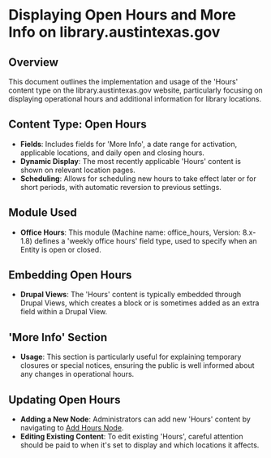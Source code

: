 
# Displaying Open Hours and More Info on library.austintexas.gov

## Overview
This document outlines the implementation and usage of the 'Hours' content type on the library.austintexas.gov website, particularly focusing on displaying operational hours and additional information for library locations.

## Content Type: Open Hours
- **Fields**: Includes fields for 'More Info', a date range for activation, applicable locations, and daily open and closing hours.
- **Dynamic Display**: The most recently applicable 'Hours' content is shown on relevant location pages.
- **Scheduling**: Allows for scheduling new hours to take effect later or for short periods, with automatic reversion to previous settings.

## Module Used
- **Office Hours**: This module (Machine name: office_hours, Version: 8.x-1.8) defines a 'weekly office hours' field type, used to specify when an Entity is open or closed.

## Embedding Open Hours
- **Drupal Views**: The 'Hours' content is typically embedded through Drupal Views, which creates a block or is sometimes added as an extra field within a Drupal View.

## 'More Info' Section
- **Usage**: This section is particularly useful for explaining temporary closures or special notices, ensuring the public is well informed about any changes in operational hours.

## Updating Open Hours
- **Adding a New Node**: Administrators can add new 'Hours' content by navigating to [Add Hours Node](https://library.austintexas.gov/node/add/open_hours).
- **Editing Existing Content**: To edit existing 'Hours', careful attention should be paid to when it's set to display and which locations it affects. 

